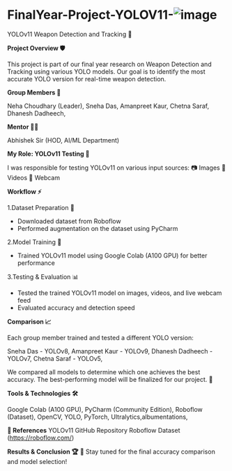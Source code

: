 # FinalYear-Project-YOLOV11-![image](https://github.com/user-attachments/assets/0172eb10-8b2b-49ad-9e9b-949b15ab9f83)

YOLOv11 Weapon Detection and Tracking 🚀

**Project Overview 🛡️**

This project is part of our final year research on Weapon Detection and Tracking using various YOLO models. Our goal is to identify the most accurate YOLO version for real-time weapon detection.

**Group Members 👥**

Neha Choudhary (Leader),
Sneha Das,
Amanpreet Kaur,
Chetna Saraf,
Dhanesh Dadheech,

**Mentor 👨‍🏫**

Abhishek Sir (HOD, AI/ML Department)

**My Role: YOLOv11 Testing 🧪**

I was responsible for testing YOLOv11 on various input sources:
📷 Images
🎥 Videos
🎦 Webcam

**Workflow ⚡**

1.Dataset Preparation 📂

- Downloaded dataset from Roboflow
- Performed augmentation on the dataset using PyCharm

2.Model Training 🎯

- Trained YOLOv11 model using Google Colab (A100 GPU) for better performance

3.Testing & Evaluation 📊

- Tested the trained YOLOv11 model on images, videos, and live webcam feed
- Evaluated accuracy and detection speed

**Comparison 📈**

Each group member trained and tested a different YOLO version:

Sneha Das - YOLOv8,
Amanpreet Kaur - YOLOv9,
Dhanesh Dadheech - YOLOv7,
Chetna Saraf - YOLOv5,

We compared all models to determine which one achieves the best accuracy. The best-performing model will be finalized for our project. 🎯

**Tools & Technologies 🛠️**

Google Colab (A100 GPU),
PyCharm (Community Edition),
Roboflow (Dataset),
OpenCV, YOLO, PyTorch, Ultralytics,albumentations,

**🔗 References**
YOLOv11 GitHub Repository
Roboflow Dataset (https://roboflow.com/)

**Results & Conclusion 🏆**
📢 Stay tuned for the final accuracy comparison and model selection!
